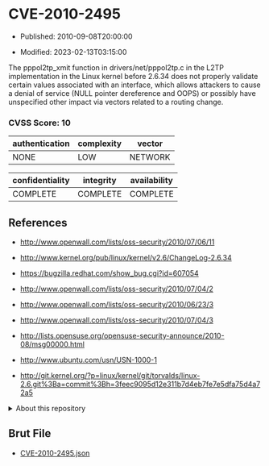 # CVE-2010-2495

- Published: 2010-09-08T20:00:00

- Modified: 2023-02-13T03:15:00

The pppol2tp_xmit function in drivers/net/pppol2tp.c in the L2TP implementation in the Linux kernel before 2.6.34 does not properly validate certain values associated with an interface, which allows attackers to cause a denial of service (NULL pointer dereference and OOPS) or possibly have unspecified other impact via vectors related to a routing change.

### CVSS Score: **10**

| authentication | complexity | vector |
| --- | --- | --- |
| NONE | LOW | NETWORK |

| confidentiality | integrity | availability |
| --- | --- | --- |
| COMPLETE | COMPLETE | COMPLETE |

## References

* http://www.openwall.com/lists/oss-security/2010/07/06/11

* http://www.kernel.org/pub/linux/kernel/v2.6/ChangeLog-2.6.34

* https://bugzilla.redhat.com/show_bug.cgi?id=607054

* http://www.openwall.com/lists/oss-security/2010/07/04/2

* http://www.openwall.com/lists/oss-security/2010/06/23/3

* http://www.openwall.com/lists/oss-security/2010/07/04/3

* http://lists.opensuse.org/opensuse-security-announce/2010-08/msg00000.html

* http://www.ubuntu.com/usn/USN-1000-1

* http://git.kernel.org/?p=linux/kernel/git/torvalds/linux-2.6.git%3Ba=commit%3Bh=3feec9095d12e311b7d4eb7fe7e5dfa75d4a72a5

<details>
<summary>About this repository</summary> 

  This repository is part of the project [Live Hack CVE](https://github.com/Live-Hack-CVE). Main website can be found [www.live-hack.org](https://www.live-hack.org) 
  
  Made by [Sn0wAlice](https://github.com/Sn0wAlice) for the people that care about security and need to have a feed of the latest CVEs. Hope you enjoy it, don't forget to star the repo and follow me on [Twitter](https://twitter.com/Sn0wAlice) and [Github](https://github.com/Sn0wAlice). And that is my [personnal website](https://www.alice-snow.me/)

  - [Home Page](https://github.com/Live-Hack-CVE)
  - [Framework](https://github.com/Live-Hack-CVE/cve-framework)
  - [CVE database](https://github.com/Live-Hack-CVE/full_database)
  - [Changelog](https://github.com/Live-Hack-CVE/Changelog)
</details>

## Brut File

* [CVE-2010-2495.json](https://raw.githubusercontent.com/Live-Hack-CVE/full_database/main/cves/2010/CVE-2010-2495.json)

